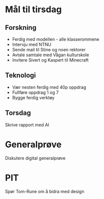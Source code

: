# Mål til tirsdag

## Forskning
- Ferdig med modellen - alle klasserommene
- Intervju med NTNU
- Sende mail til Stine og noen rektorer
- Avtale samtale med Vågan kulturskole
- Invitere Sivert og Kaspert til Minecraft

## Teknologi
- Vær nesten ferdig med 40p oppdrag
- Fullføre oppdrag 1 og 7
- Bygge ferdig verktøy

## Torsdag
Skrive rapport med AI

# Generalprøve
Diskutere digital generalprøve

# PIT
Spør Tom-Rune om å bidra med design
